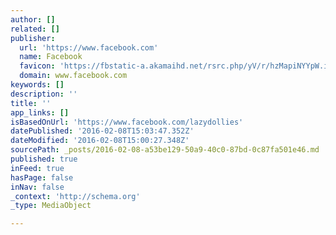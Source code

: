 ```yaml
---
author: []
related: []
publisher:
  url: 'https://www.facebook.com'
  name: Facebook
  favicon: 'https://fbstatic-a.akamaihd.net/rsrc.php/yV/r/hzMapiNYYpW.ico'
  domain: www.facebook.com
keywords: []
description: ''
title: ''
app_links: []
isBasedOnUrl: 'https://www.facebook.com/lazydollies'
datePublished: '2016-02-08T15:03:47.352Z'
dateModified: '2016-02-08T15:00:27.348Z'
sourcePath: _posts/2016-02-08-a53be129-50a9-40c0-87bd-0c87fa501e46.md
published: true
inFeed: true
hasPage: false
inNav: false
_context: 'http://schema.org'
_type: MediaObject

---
```

